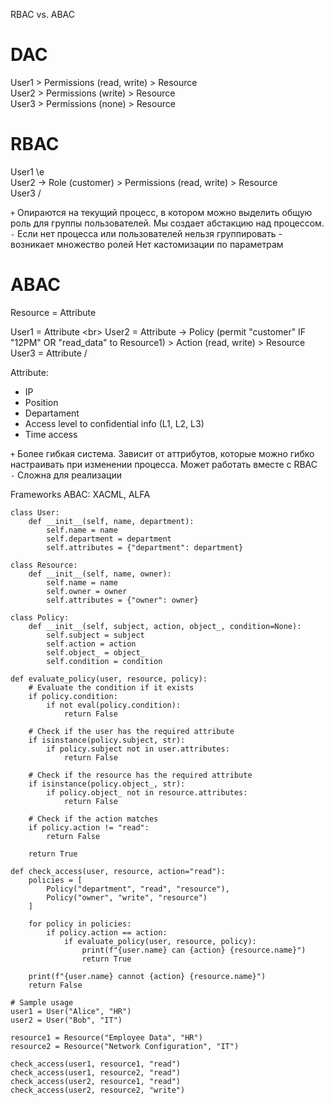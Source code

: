 RBAC vs. ABAC

# DAC
User1 > Permissions (read, write) > Resource<br>
User2 > Permissions (write) > Resource<br>
User3 > Permissions (none) > Resource<br>

# RBAC
User1 \e<br>
User2  -> Role (customer) > Permissions (read, write) > Resource<br>
User3 /<br>

`+` Опираются на текущий процесс, в котором можно выделить общую роль для группы пользователей. Мы создает абстакцию над процессом.
`-` Если нет процесса или пользователей нельзя группировать - возникает множество ролей
Нет кастомизации по параметрам


# ABAC
Resource = Attribute<br>

User1 = Attribute \<br>
User2 = Attribute  -> Policy (permit "customer" IF "12PM" OR "read_data" to Resource1) > Action (read, write) > Resource<br>
User3 = Attribute /<br>

Attribute:<br>
- IP<br>
- Position<br>
- Departament<br>
- Access level to confidential info (L1, L2, L3)<br>
- Time access<br>

`+` Более гибкая система. Зависит от аттрибутов, которые можно гибко настраивать при изменении процесса. Может работать вместе с RBAC<br>
`-` Сложна для реализации<br>

Frameworks ABAC: XACML, ALFA <br>

```
class User:
    def __init__(self, name, department):
        self.name = name
        self.department = department
        self.attributes = {"department": department}

class Resource:
    def __init__(self, name, owner):
        self.name = name
        self.owner = owner
        self.attributes = {"owner": owner}

class Policy:
    def __init__(self, subject, action, object_, condition=None):
        self.subject = subject
        self.action = action
        self.object_ = object_
        self.condition = condition

def evaluate_policy(user, resource, policy):
    # Evaluate the condition if it exists
    if policy.condition:
        if not eval(policy.condition):
            return False
    
    # Check if the user has the required attribute
    if isinstance(policy.subject, str):
        if policy.subject not in user.attributes:
            return False
    
    # Check if the resource has the required attribute
    if isinstance(policy.object_, str):
        if policy.object_ not in resource.attributes:
            return False
    
    # Check if the action matches
    if policy.action != "read":
        return False
    
    return True

def check_access(user, resource, action="read"):
    policies = [
        Policy("department", "read", "resource"),
        Policy("owner", "write", "resource")
    ]
    
    for policy in policies:
        if policy.action == action:
            if evaluate_policy(user, resource, policy):
                print(f"{user.name} can {action} {resource.name}")
                return True
    
    print(f"{user.name} cannot {action} {resource.name}")
    return False

# Sample usage
user1 = User("Alice", "HR")
user2 = User("Bob", "IT")

resource1 = Resource("Employee Data", "HR")
resource2 = Resource("Network Configuration", "IT")

check_access(user1, resource1, "read")
check_access(user1, resource2, "read")
check_access(user2, resource1, "read")
check_access(user2, resource2, "write")
```
